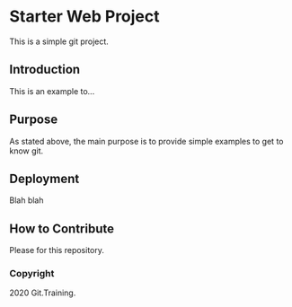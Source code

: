 # Starter Web Project

This is a simple git project. 

## Introduction

This is an example to...

## Purpose

As stated above, the main purpose is to provide simple examples to get to know git.

## Deployment

Blah blah

## How to Contribute

Please for this repository.

### Copyright

2020 Git.Training.
